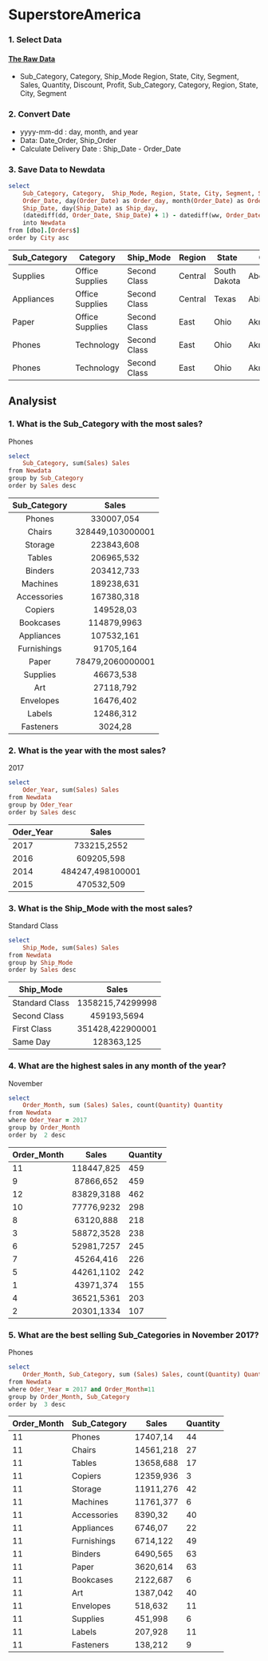 # SuperstoreAmerica

### **1. Select Data** 
#### [The Raw Data](https://github.com/Malona-Hutabarat/SuperstoreAmerica/blob/main/Superstore.xlsx)
* Sub_Category, Category, Ship_Mode Region, State, City, Segment, Sales, Quantity, Discount, Profit,
Sub_Category, Category, Region, State, City, Segment
### **2. Convert Date** 
* yyyy-mm-dd :  day, month, and year
* Data: Date_Order, Ship_Order
* Calculate Delivery Date : Ship_Date - Order_Date
### **3. Save Data to Newdata**

```RUBY
select 
	Sub_Category, Category,  Ship_Mode, Region, State, City, Segment, Sales, Quantity, Discount, Profit,
	Order_Date, day(Order_Date) as Order_day, month(Order_Date) as Order_Month,year(Order_Date) as Oder_Year,
	Ship_Date, day(Ship_Date) as Ship_day,
	(datediff(dd, Order_Date, Ship_Date) + 1) - datediff(ww, Order_Date, Ship_Date)*2 as  Delivery_Day
	into Newdata
from [dbo].[Orders$]
order by City asc
```
| Sub_Category | Category        | Ship_Mode    | Region  | State        | City     | Segment   | Sales   | Quantity | Discount | Profit   | Order_Date              | Order_day | Order_Month | Oder_Year | Ship_Date               | Ship_day | Delivery_Day |
|--------------|-----------------|--------------|---------|--------------|----------|-----------|---------|----------|----------|----------|-------------------------|-----------|-------------|-----------|-------------------------|----------|--------------|
| Supplies     | Office Supplies | Second Class | Central | South Dakota | Aberdeen | Consumer  | 25,5    | 3        | 0        | 6,63     | 2017-11-11 00:00:00.000 | 11        | 11          | 2017      | 2017-11-14 00:00:00.000 | 14       | 2            |
| Appliances   | Office Supplies | Second Class | Central | Texas        | Abilene  | Consumer  | 1,392   | 2        | 0,8      | -3,7584  | 2017-12-11 00:00:00.000 | 11        | 12          | 2017      | 2017-12-13 00:00:00.000 | 13       | 3            |
| Paper        | Office Supplies | Second Class | East    | Ohio         | Akron    | Corporate | 85,056  | 3        | 0,2      | 28,7064  | 2017-09-10 00:00:00.000 | 10        | 9           | 2017      | 2017-09-13 00:00:00.000 | 13       | 4            |
| Phones       | Technology      | Second Class | East    | Ohio         | Akron    | Corporate | 259,896 | 2        | 0,4      | -56,3108 | 2016-08-14 00:00:00.000 | 14        | 8           | 2016      | 2016-08-18 00:00:00.000 | 18       | 5            |
| Phones       | Technology      | Second Class | East    | Ohio         | Akron    | Corporate | 247,188 | 2        | 0,4      | -49,4376 | 2016-08-14 00:00:00.000 | 14        | 8           | 2016      | 2016-08-18 00:00:00.000 | 18       | 5            |
## Analysist
### 1. What is the Sub_Category with the most sales?
Phones
```Ruby
select
	Sub_Category, sum(Sales) Sales
from Newdata
group by Sub_Category
order by Sales desc
```
| Sub_Category |       Sales      |
|:------------:|:----------------:|
| Phones       |       330007,054 |
| Chairs       | 328449,103000001 |
| Storage      |       223843,608 |
| Tables       |       206965,532 |
| Binders      |       203412,733 |
| Machines     |       189238,631 |
| Accessories  |       167380,318 |
| Copiers      |        149528,03 |
| Bookcases    |      114879,9963 |
| Appliances   |       107532,161 |
| Furnishings  |        91705,164 |
| Paper        | 78479,2060000001 |
| Supplies     |        46673,538 |
| Art          |        27118,792 |
| Envelopes    |        16476,402 |
| Labels       |        12486,312 |
| Fasteners    |          3024,28 |

### 2. What is the year with the most sales?
2017
```RUBY
select
	Oder_Year, sum(Sales) Sales
from Newdata
group by Oder_Year
order by Sales desc
```
| Oder_Year |       Sales      |
|-----------|:----------------:|
| 2017      | 733215,2552      |
| 2016      | 609205,598       |
| 2014      | 484247,498100001 |
| 2015      | 470532,509       |

### 3. What is the Ship_Mode with the most sales?
Standard Class
```Ruby
select
	Ship_Mode, sum(Sales) Sales
from Newdata
group by Ship_Mode
order by Sales desc
```
| Ship_Mode      |       Sales      |
|----------------|:----------------:|
| Standard Class | 1358215,74299998 |
| Second Class   | 459193,5694      |
| First Class    | 351428,422900001 |
| Same Day       | 128363,125       |
### 4. What are the highest sales in any month of the year?
November
```RUBY
select
	Order_Month, sum (Sales) Sales, count(Quantity) Quantity
from Newdata
where Oder_Year = 2017
group by Order_Month
order by  2 desc
```
| Order_Month |    Sales   | Quantity |
|-------------|:----------:|----------|
| 11          | 118447,825 | 459      |
| 9           | 87866,652  | 459      |
| 12          | 83829,3188 | 462      |
| 10          | 77776,9232 | 298      |
| 8           | 63120,888  | 218      |
| 3           | 58872,3528 | 238      |
| 6           | 52981,7257 | 245      |
| 7           | 45264,416  | 226      |
| 5           | 44261,1102 | 242      |
| 1           | 43971,374  | 155      |
| 4           | 36521,5361 | 203      |
| 2           | 20301,1334 | 107      |
### 5. What are the best selling Sub_Categories in November 2017?
Phones
```RUBY
select
	Order_Month, Sub_Category, sum (Sales) Sales, count(Quantity) Quantity
from Newdata
where Oder_Year = 2017 and Order_Month=11
group by Order_Month, Sub_Category
order by  3 desc
```
| Order_Month | Sub_Category | Sales     | Quantity |
|-------------|--------------|-----------|----------|
| 11          | Phones       | 17407,14  | 44       |
| 11          | Chairs       | 14561,218 | 27       |
| 11          | Tables       | 13658,688 | 17       |
| 11          | Copiers      | 12359,936 | 3        |
| 11          | Storage      | 11911,276 | 42       |
| 11          | Machines     | 11761,377 | 6        |
| 11          | Accessories  | 8390,32   | 40       |
| 11          | Appliances   | 6746,07   | 22       |
| 11          | Furnishings  | 6714,122  | 49       |
| 11          | Binders      | 6490,565  | 63       |
| 11          | Paper        | 3620,614  | 63       |
| 11          | Bookcases    | 2122,687  | 6        |
| 11          | Art          | 1387,042  | 40       |
| 11          | Envelopes    | 518,632   | 11       |
| 11          | Supplies     | 451,998   | 6        |
| 11          | Labels       | 207,928   | 11       |
| 11          | Fasteners    | 138,212   | 9        |
